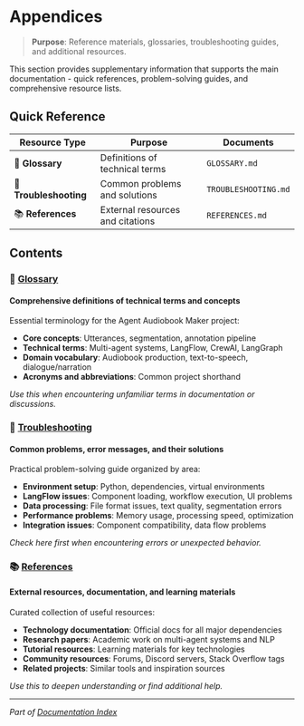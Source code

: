 # Appendices

> **Purpose**: Reference materials, glossaries, troubleshooting guides, and additional resources.

This section provides supplementary information that supports the main documentation - quick references, problem-solving guides, and comprehensive resource lists.

## Quick Reference

| Resource Type | Purpose | Documents |
|---------------|---------|-----------|
| 📖 **Glossary** | Definitions of technical terms | `GLOSSARY.md` |
| 🔧 **Troubleshooting** | Common problems and solutions | `TROUBLESHOOTING.md` |
| 📚 **References** | External resources and citations | `REFERENCES.md` |

## Contents

### 📖 [Glossary](GLOSSARY.md)

#### Comprehensive definitions of technical terms and concepts

Essential terminology for the Agent Audiobook Maker project:

- **Core concepts**: Utterances, segmentation, annotation pipeline
- **Technical terms**: Multi-agent systems, LangFlow, CrewAI, LangGraph  
- **Domain vocabulary**: Audiobook production, text-to-speech, dialogue/narration
- **Acronyms and abbreviations**: Common project shorthand

*Use this when encountering unfamiliar terms in documentation or discussions.*

### 🔧 [Troubleshooting](TROUBLESHOOTING.md)

#### Common problems, error messages, and their solutions

Practical problem-solving guide organized by area:

- **Environment setup**: Python, dependencies, virtual environments
- **LangFlow issues**: Component loading, workflow execution, UI problems
- **Data processing**: File format issues, text quality, segmentation errors
- **Performance problems**: Memory usage, processing speed, optimization
- **Integration issues**: Component compatibility, data flow problems

*Check here first when encountering errors or unexpected behavior.*

### 📚 [References](REFERENCES.md)

#### External resources, documentation, and learning materials

Curated collection of useful resources:

- **Technology documentation**: Official docs for all major dependencies
- **Research papers**: Academic work on multi-agent systems and NLP
- **Tutorial resources**: Learning materials for key technologies
- **Community resources**: Forums, Discord servers, Stack Overflow tags
- **Related projects**: Similar tools and inspiration sources

*Use this to deepen understanding or find additional help.*

---

*Part of [Documentation Index](../README.md)*
